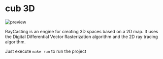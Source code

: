 # cub 3D 

![preview](./assets/cub.gif)

RayCasting is an engine for creating 3D spaces based on a 2D map. It uses the Digital Differential Vector Rasterization algorithm and the 2D ray tracing algorithm.

Just execute ```make run``` to run the project